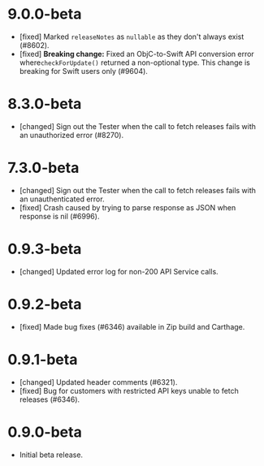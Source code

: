 # 9.0.0-beta
- [fixed] Marked `releaseNotes` as `nullable` as they don't always exist (#8602).
- [fixed] **Breaking change:** Fixed an ObjC-to-Swift API conversion error where`checkForUpdate()`
  returned a non-optional type. This change is breaking for Swift users only (#9604).

# 8.3.0-beta
- [changed] Sign out the Tester when the call to fetch releases fails with an unauthorized error (#8270).

# 7.3.0-beta
- [changed] Sign out the Tester when the call to fetch releases fails with an unauthenticated error.
- [fixed] Crash caused by trying to parse response as JSON when response is nil (#6996).

# 0.9.3-beta
- [changed] Updated error log for non-200 API Service calls.

# 0.9.2-beta
- [fixed] Made bug fixes (#6346) available in Zip build and Carthage.

# 0.9.1-beta
- [changed] Updated header comments (#6321).
- [fixed] Bug for customers with restricted API keys unable to fetch releases (#6346).

# 0.9.0-beta
- Initial beta release.
